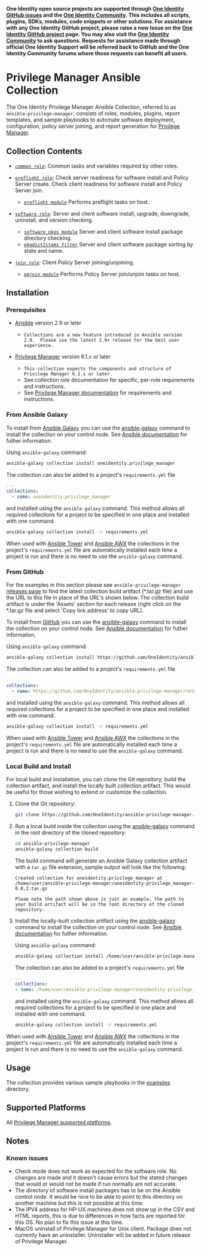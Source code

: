 **One Identity open source projects are supported through [One Identity GitHub issues](https://github.com/OneIdentity/ars-ps/issues) and the [One Identity Community](https://www.oneidentity.com/community/). This includes all scripts, plugins, SDKs, modules, code snippets or other solutions. For assistance with any One Identity GitHub project, please raise a new Issue on the [One Identity GitHub project](https://github.com/OneIdentity/ars-ps/issues) page. You may also visit the [One Identity Community](https://www.oneidentity.com/community/) to ask questions.  Requests for assistance made through official One Identity Support will be referred back to GitHub and the One Identity Community forums where those requests can benefit all users.**

# Privilege Manager Ansible Collection

The One Identity Privilege Manager Ansible Collection, referred to as `ansible-privilege-manager`, consists of roles, modules, plugins, report templates, and sample playbooks to automate software deployment, configuration, policy server joining, and report generation for [Privilege Manager](https://www.oneidentity.com/products/privilege-manager-for-sudo/).

## Collection Contents

* [`common role`](roles/common/README.md): Common tasks and variables required by other roles.

* [`preflight role`](roles/preflight/README.md): Check server readiness for software install and Policy Server create.  Check client readiness for software install and Policy Server join.
    * [`preflight module`](roles/preflight/README.md#plugins) Performs preflight tasks on host.

* [`software role`](roles/software/README.md): Server and client software install, upgrade, downgrade, uninstall, and version checking.
    * [`software_pkgs module`](roles/software/README.md#plugins) Server and client software install package directory checking.
    * [`pkgdict2items filter`](roles/software/README.md#plugins) Server and client software package sorting by state and name.

* [`join role`](roles/join/README.md): Client Policy Server joining/unjoining.
    * [`pmjoin module`](roles/join/README.md#plugins) Performs Policy Server join/unjoin tasks on host.

## Installation

### Prerequisites

* [Ansible](https://github.com/ansible/ansible) version 2.9 or later

    * `Collections are a new feature introduced in Ansible version 2.9.  Please use the latest 2.9+ release for the best user experience.`

* [Privilege Manager](https://www.oneidentity.com/products/privilege-manager-for-sudo/) version 6.1.x or later

    * `This collection expects the components and structure of Privilege Manager 6.1.x or later.`
    * See collection role documentation for specific, per-role  requirements and instructions.
    * See [Privilege Manager documentation](https://support.oneidentity.com/privilege-manager-for-sudo/6.1.1/technical-documents) for requirements and instructions.

### From Ansible Galaxy

To install from [Ansible Galaxy](https://galaxy.ansible.com/) you can use the [ansible-galaxy](https://docs.ansible.com/ansible/latest/cli/ansible-galaxy.html) command to install the collection on your control node.  See [Ansible documentation](https://docs.ansible.com/ansible/devel/user_guide/collections_using.html#installing-collections) for futher information.

Using `ansible-galaxy` command:
```bash
ansible-galaxy collection install oneidentity.privilege_manager
```

The collection can also be added to a project's `requirements.yml` file
```yaml
---
collections:
  - name: oneidentity.privilege_manager
```

and installed using the `ansible-galaxy` command.  This method allows all required collections for a project to be specified in one place and installed with one command.
```bash
ansible-galaxy collection install -r requirements.yml
```

When used with [Ansible Tower](https://www.ansible.com/products/tower) and [Ansible AWX](https://github.com/ansible/awx) the collections in the project's `requirements.yml` file are automatically installed each time a project is run and there is no need to use the `ansible-galaxy` command.

### From GitHub

For the examples in this section please see `ansible-privilege-manager` [releases page](https://github.com/OneIdentity/ansible-privilege-manager/releases) to find the latest collection build artifact (*.tar.gz file) and use the URL to this file in place of the URL's shown below.  The collection build artifact is under the 'Assets' section for each release (right click on the *.tar.gz file and select 'Copy link address' to copy URL).

To install from [GitHub](https://github.com/OneIdentity/ansible-privilege-manager) you can use the [ansible-galaxy](https://docs.ansible.com/ansible/latest/cli/ansible-galaxy.html) command to install the collection on your control node.  See [Ansible documentation](https://docs.ansible.com/ansible/devel/user_guide/collections_using.html#installing-collections) for futher information.

Using `ansible-galaxy` command:
```bash
ansible-galaxy collection install https://github.com/OneIdentity/ansible-privilege-manager/releases/download/v0.0.2/oneidentity-privilege_manager-0.0.2.tar.gz
```

The collection can also be added to a project's `requirements.yml` file
```yaml
---
collections:
  - name: https://github.com/OneIdentity/ansible-privilege-manager/releases/download/v0.0.2/oneidentity-privilege_manager-0.0.2.tar.gz
```

and installed using the `ansible-galaxy` command.  This method allows all required collections for a project to be specified in one place and installed with one command.
```bash
ansible-galaxy collection install -r requirements.yml
```

When used with [Ansible Tower](https://www.ansible.com/products/tower) and [Ansible AWX](https://github.com/ansible/awx) the collections in the project's `requirements.yml` file are automatically installed each time a project is run and there is no need to use the `ansible-galaxy` command.

### Local Build and Install

For local build and installation, you can clone the Git repository, build the collection artifact, and install the locally built collection artifact.  This would be useful for those wishing to extend or customize the collection.

1. Clone the Git repository:

    ```bash
    git clone https://github.com/OneIdentity/ansible-privilege-manager.git
    ```

2. Run a local build inside the collection using the [ansible-galaxy](https://docs.ansible.com/ansible/latest/cli/ansible-galaxy.html) command in the root directory of the cloned repository:

    ```bash
    cd ansible-privilege-manager
    ansible-galaxy collection build
    ```

    The build command will generate an Ansible Galaxy collection artifact with a `tar.gz` file extension, sample output will look like the following:

    ```
    Created collection for oneidentity.privilege_manager at /home/user/ansible-privilege-manager/oneidentity-privilege_manager-0.0.2.tar.gz
    ```

    `Pleae note the path shown above is just an example, the path to your build artifact will be in the root directory of the cloned repository.`

3. Install the locally-built collection artifact using the [ansible-galaxy](https://docs.ansible.com/ansible/latest/cli/ansible-galaxy.html) command to install the collection on your control node.  See [Ansible documentation](https://docs.ansible.com/ansible/devel/user_guide/collections_using.html#installing-collections) for futher information.

    Using `ansible-galaxy` command:

    ```bash
    ansible-galaxy collection install /home/user/ansible-privilege-manager/oneidentity-privilege_manager-0.0.2.tar.gz
    ```

    The collection can also be added to a project's `requirements.yml` file
    ```yaml
    ---
    collections:
    - name: /home/user/ansible-privilege-manager/oneidentity-privilege_manager-0.0.2.tar.gz
    ```

    and installed using the `ansible-galaxy` command.  This method allows all required collections for a project to be specified in one place and installed with one command.
    ```bash
    ansible-galaxy collection install -r requirements.yml
    ```

When used with [Ansible Tower](https://www.ansible.com/products/tower) and [Ansible AWX](https://github.com/ansible/awx) the collections in the project's `requirements.yml` file are automatically installed each time a project is run and there is no need to use the `ansible-galaxy` command.

## Usage

The collection provides various sample playbooks in the [examples](examples/README.md) directory.

## Supported Platforms

All [Privilege Manager supported platforms](https://support.oneidentity.com/technical-documents/privilege-manager-for-sudo/6.1.1/release-notes#TOPIC-1389219).

## Notes

### Known issues

* Check mode does not work as expected for the software role.  No changes are made and it doesn't cause errors but the stated changes that would or would not be made if run normally are not accurate.
* The directory of software install packages has to be on the Ansible control node.  It would be nice to be able to point to this directory on another machine but this is not possible at this time.
* The IPV4 address for HP-UX machines does not show up in the CSV and HTML reports, this is due to differences in how facts are reported for this OS.  No plan to fix this issue at this time.
* MacOS uninstall of Privilege Manager for Unix client.  Package does not currently have an uninstaller.  Uninstaller will be added in future release of Privilege Manager.

